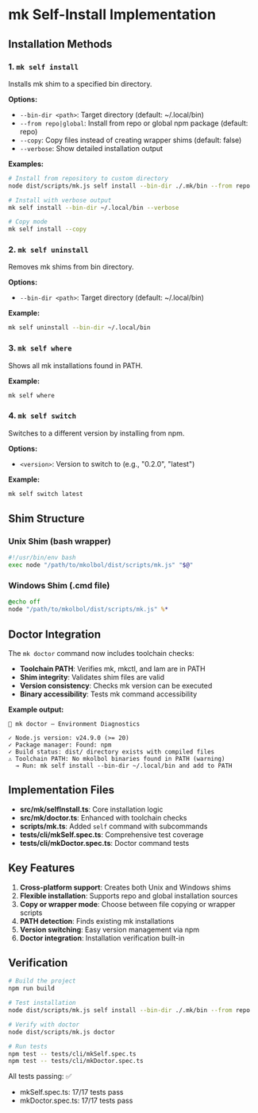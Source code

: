 # mk Self-Install Implementation

## Installation Methods

### 1. `mk self install`

Installs mk shim to a specified bin directory.

**Options:**

- `--bin-dir <path>`: Target directory (default: ~/.local/bin)
- `--from repo|global`: Install from repo or global npm package (default: repo)
- `--copy`: Copy files instead of creating wrapper shims (default: false)
- `--verbose`: Show detailed installation output

**Examples:**

```bash
# Install from repository to custom directory
node dist/scripts/mk.js self install --bin-dir ./.mk/bin --from repo

# Install with verbose output
mk self install --bin-dir ~/.local/bin --verbose

# Copy mode
mk self install --copy
```

### 2. `mk self uninstall`

Removes mk shims from bin directory.

**Options:**

- `--bin-dir <path>`: Target directory (default: ~/.local/bin)

**Example:**

```bash
mk self uninstall --bin-dir ~/.local/bin
```

### 3. `mk self where`

Shows all mk installations found in PATH.

**Example:**

```bash
mk self where
```

### 4. `mk self switch`

Switches to a different version by installing from npm.

**Options:**

- `<version>`: Version to switch to (e.g., "0.2.0", "latest")

**Example:**

```bash
mk self switch latest
```

## Shim Structure

### Unix Shim (bash wrapper)

```bash
#!/usr/bin/env bash
exec node "/path/to/mkolbol/dist/scripts/mk.js" "$@"
```

### Windows Shim (.cmd file)

```cmd
@echo off
node "/path/to/mkolbol/dist/scripts/mk.js" %*
```

## Doctor Integration

The `mk doctor` command now includes toolchain checks:

- **Toolchain PATH**: Verifies mk, mkctl, and lam are in PATH
- **Shim integrity**: Validates shim files are valid
- **Version consistency**: Checks mk version can be executed
- **Binary accessibility**: Tests mk command accessibility

**Example output:**

```
🏥 mk doctor — Environment Diagnostics

✓ Node.js version: v24.9.0 (>= 20)
✓ Package manager: Found: npm
✓ Build status: dist/ directory exists with compiled files
⚠ Toolchain PATH: No mkolbol binaries found in PATH (warning)
  → Run: mk self install --bin-dir ~/.local/bin and add to PATH
```

## Implementation Files

- **src/mk/selfInstall.ts**: Core installation logic
- **src/mk/doctor.ts**: Enhanced with toolchain checks
- **scripts/mk.ts**: Added `self` command with subcommands
- **tests/cli/mkSelf.spec.ts**: Comprehensive test coverage
- **tests/cli/mkDoctor.spec.ts**: Doctor command tests

## Key Features

1. **Cross-platform support**: Creates both Unix and Windows shims
2. **Flexible installation**: Supports repo and global installation sources
3. **Copy or wrapper mode**: Choose between file copying or wrapper scripts
4. **PATH detection**: Finds existing mk installations
5. **Version switching**: Easy version management via npm
6. **Doctor integration**: Installation verification built-in

## Verification

```bash
# Build the project
npm run build

# Test installation
node dist/scripts/mk.js self install --bin-dir ./.mk/bin --from repo

# Verify with doctor
node dist/scripts/mk.js doctor

# Run tests
npm test -- tests/cli/mkSelf.spec.ts
npm test -- tests/cli/mkDoctor.spec.ts
```

All tests passing: ✅

- mkSelf.spec.ts: 17/17 tests pass
- mkDoctor.spec.ts: 17/17 tests pass
